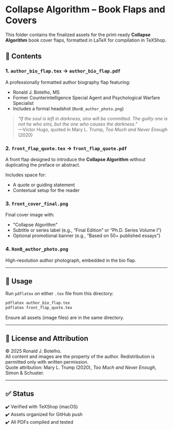 # Collapse Algorithm – Book Flaps and Covers

This folder contains the finalized assets for the print-ready **Collapse Algorithm** book cover flaps, formatted in LaTeX for compilation in TeXShop.

## 📁 Contents

### 1. `author_bio_flap.tex` → `author_bio_flap.pdf`
A professionally formatted author biography flap featuring:
- Ronald J. Botelho, MS
- Former Counterintelligence Special Agent and Psychological Warfare Specialist
- Includes a formal headshot (`RonB_author_photo.png`)

> _"If the soul is left in darkness, sins will be committed. The guilty one is not he who sins, but the one who causes the darkness."_  
—Victor Hugo, quoted in Mary L. Trump, *Too Much and Never Enough* (2020)

### 2. `front_flap_quote.tex` → `front_flap_quote.pdf`
A front flap designed to introduce the **Collapse Algorithm** without duplicating the preface or abstract.

Includes space for:
- A quote or guiding statement
- Contextual setup for the reader

### 3. `front_cover_final.png`
Final cover image with:
- "Collapse Algorithm"
- Subtitle or series label (e.g., “Final Edition” or “Ph.D. Series Volume I”)
- Optional promotional banner (e.g., “Based on 50+ published essays”)

### 4. `RonB_author_photo.png`
High-resolution author photograph, embedded in the bio flap.

---

## 🧾 Usage

Run `pdflatex` on either `.tex` file from this directory:

```bash
pdflatex author_bio_flap.tex
pdflatex front_flap_quote.tex
```

Ensure all assets (image files) are in the same directory.

---

## 📜 License and Attribution

© 2025 Ronald J. Botelho.  
All content and images are the property of the author. Redistribution is permitted only with written permission.  
Quote attribution: Mary L. Trump (2020), *Too Much and Never Enough*, Simon & Schuster.

---

## ✅ Status

✔️ Verified with TeXShop (macOS)  
✔️ Assets organized for GitHub push  
✔️ All PDFs compiled and tested

